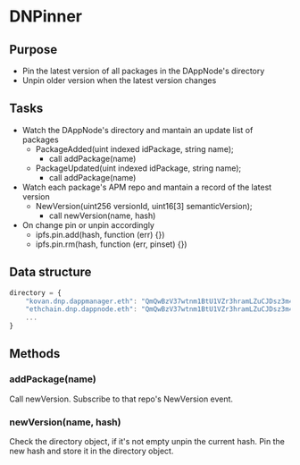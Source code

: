 # DNPinner

## Purpose

- Pin the latest version of all packages in the DAppNode's directory
- Unpin older version when the latest version changes

## Tasks

- Watch the DAppNode's directory and mantain an update list of packages
  - PackageAdded(uint indexed idPackage, string name);
    - call addPackage(name)
  - PackageUpdated(uint indexed idPackage, string name);
    - call addPackage(name)
- Watch each package's APM repo and mantain a record of the latest version
  - NewVersion(uint256 versionId, uint16[3] semanticVersion);
    - call newVersion(name, hash)
- On change pin or unpin accordingly
  - ipfs.pin.add(hash, function (err) {})
  - ipfs.pin.rm(hash, function (err, pinset) {})

## Data structure

```javascript
directory = {
    "kovan.dnp.dappmanager.eth": "QmQwBzV37wtnm1BtU1VZr3hramLZuCJDsz3m4P53fbCoHv",
    "ethchain.dnp.dappnode.eth": "QmQwBzV37wtnm1BtU1VZr3hramLZuCJDsz3m4P53fbCoHv"
    ...
}
```

## Methods

### addPackage(name)

Call newVersion. Subscribe to that repo's NewVersion event.

### newVersion(name, hash)

Check the directory object, if it's not empty unpin the current hash. Pin the new hash and store it in the directory object.
